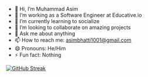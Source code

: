 - 👋 Hi, I’m Muhammad Asim
- 🔭 I’m working as a Software Engineer at Educative.io
- 🌱 I’m currently learning to socialize
- 👯 I’m looking to collaborate on amazing projects
- 💬 Ask me about anything
- 📫 How to reach me: asimbhatti1001@gmail.com
- 😄 Pronouns: He/Him
- ⚡ Fun fact: Nothing

[![GitHub Streak](https://streak-stats.demolab.com/?user=MuhammadAsim1001)](https://git.io/streak-stats)

<!---
MuhammadAsim1001/MuhammadAsim1001 is a ✨ special ✨ repository because its `README.md` (this file) appears on your GitHub profile.
You can click the Preview link to take a look at your changes.
--->
